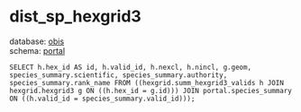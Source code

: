 # dist_sp_hexgrid3
database: [obis](../)  
schema: [portal](portal)  

    SELECT h.hex_id AS id, h.valid_id, h.nexcl, h.nincl, g.geom, species_summary.scientific, species_summary.authority, species_summary.rank_name FROM ((hexgrid.summ_hexgrid3_valids h JOIN hexgrid.hexgrid3 g ON ((h.hex_id = g.id))) JOIN portal.species_summary ON ((h.valid_id = species_summary.valid_id)));
